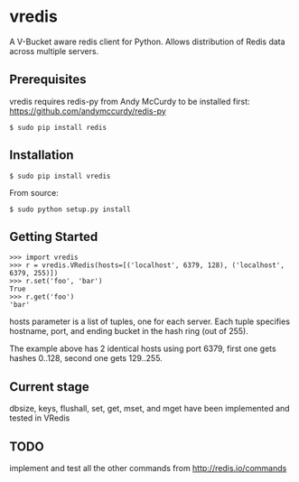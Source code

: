 # vredis

A V-Bucket aware redis client for Python.
Allows distribution of Redis data across multiple servers.

## Prerequisites

vredis requires redis-py from Andy McCurdy to be installed first: https://github.com/andymccurdy/redis-py

    $ sudo pip install redis

## Installation

    $ sudo pip install vredis

From source:

    $ sudo python setup.py install

## Getting Started

    >>> import vredis
    >>> r = vredis.VRedis(hosts=[('localhost', 6379, 128), ('localhost', 6379, 255)])
    >>> r.set('foo', 'bar')
    True
    >>> r.get('foo')
    'bar'
    
hosts parameter is a list of tuples, one for each server. Each tuple specifies hostname, port, and ending bucket in the hash ring (out of 255).

The example above has 2 identical hosts using port 6379, first one gets hashes 0..128, second one gets 129..255. 

## Current stage

dbsize, keys, flushall, set, get, mset, and mget have been implemented and tested in VRedis

## TODO

implement and test all the other commands from http://redis.io/commands
